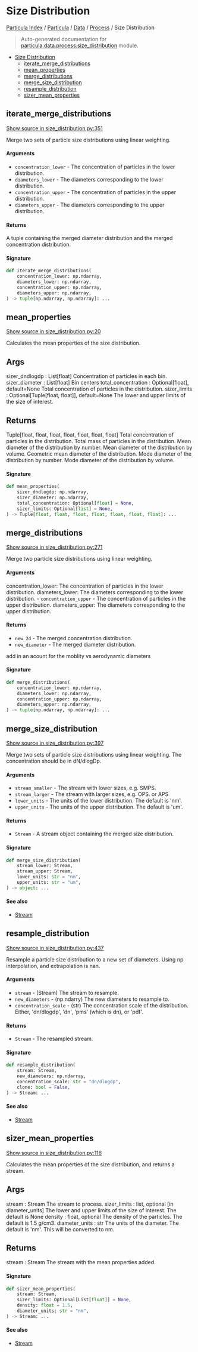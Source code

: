 # Size Distribution

[Particula Index](../../../README.md#particula-index) / [Particula](../../index.md#particula) / [Data](../index.md#data) / [Process](./index.md#process) / Size Distribution

> Auto-generated documentation for [particula.data.process.size_distribution](../../../../particula/data/process/size_distribution.py) module.

- [Size Distribution](#size-distribution)
  - [iterate_merge_distributions](#iterate_merge_distributions)
  - [mean_properties](#mean_properties)
  - [merge_distributions](#merge_distributions)
  - [merge_size_distribution](#merge_size_distribution)
  - [resample_distribution](#resample_distribution)
  - [sizer_mean_properties](#sizer_mean_properties)

## iterate_merge_distributions

[Show source in size_distribution.py:351](../../../../particula/data/process/size_distribution.py#L351)

Merge two sets of particle size distributions using linear weighting.

#### Arguments

- `concentration_lower` - The concentration of particles in the
    lower distribution.
- `diameters_lower` - The diameters corresponding to the
    lower distribution.
- `concentration_upper` - The concentration of particles in the
    upper distribution.
- `diameters_upper` - The diameters corresponding to the upper distribution.

#### Returns

A tuple containing the merged diameter distribution and the merged
    concentration distribution.

#### Signature

```python
def iterate_merge_distributions(
    concentration_lower: np.ndarray,
    diameters_lower: np.ndarray,
    concentration_upper: np.ndarray,
    diameters_upper: np.ndarray,
) -> tuple[np.ndarray, np.ndarray]: ...
```



## mean_properties

[Show source in size_distribution.py:20](../../../../particula/data/process/size_distribution.py#L20)

Calculates the mean properties of the size distribution.

Args
----------
sizer_dndlogdp : List[float]
    Concentration of particles in each bin.
sizer_diameter : List[float]
    Bin centers
total_concentration : Optional[float], default=None
    Total concentration of particles in the distribution.
sizer_limits : Optional[Tuple[float, float]], default=None
    The lower and upper limits of the size of interest.

Returns
-------
Tuple[float, float, float, float, float, float, float]
    Total concentration of particles in the distribution.
    Total mass of particles in the distribution.
    Mean diameter of the distribution by number.
    Mean diameter of the distribution by volume.
    Geometric mean diameter of the distribution.
    Mode diameter of the distribution by number.
    Mode diameter of the distribution by volume.

#### Signature

```python
def mean_properties(
    sizer_dndlogdp: np.ndarray,
    sizer_diameter: np.ndarray,
    total_concentration: Optional[float] = None,
    sizer_limits: Optional[list] = None,
) -> Tuple[float, float, float, float, float, float, float]: ...
```



## merge_distributions

[Show source in size_distribution.py:271](../../../../particula/data/process/size_distribution.py#L271)

Merge two particle size distributions using linear weighting.

#### Arguments

concentration_lower:
    The concentration of particles in the lower
    distribution.
diameters_lower:
    The diameters corresponding to the lower distribution.
    - `concentration_upper` - The concentration of particles in the upper
    distribution.
diameters_upper:
    The diameters corresponding to the upper distribution.

#### Returns

- `new_2d` - The merged concentration distribution.
- `new_diameter` - The merged diameter distribution.

add in an acount for the moblity vs aerodynamic diameters

#### Signature

```python
def merge_distributions(
    concentration_lower: np.ndarray,
    diameters_lower: np.ndarray,
    concentration_upper: np.ndarray,
    diameters_upper: np.ndarray,
) -> tuple[np.ndarray, np.ndarray]: ...
```



## merge_size_distribution

[Show source in size_distribution.py:397](../../../../particula/data/process/size_distribution.py#L397)

Merge two sets of particle size distributions using linear weighting.
The concentration should be in dN/dlogDp.

#### Arguments

- `stream_smaller` - The stream with lower sizes, e.g. SMPS.
- `stream_larger` - The stream with larger sizes, e.g. OPS. or APS
- `lower_units` - The units of the lower distribution. The default is 'nm'.
- `upper_units` - The units of the upper distribution. The default is 'um'.

#### Returns

- `Stream` - A stream object containing the merged size distribution.

#### Signature

```python
def merge_size_distribution(
    stream_lower: Stream,
    stream_upper: Stream,
    lower_units: str = "nm",
    upper_units: str = "um",
) -> object: ...
```

#### See also

- [Stream](../stream.md#stream)



## resample_distribution

[Show source in size_distribution.py:437](../../../../particula/data/process/size_distribution.py#L437)

Resample a particle size distribution to a new set of diameters.
Using np interpolation, and extrapolation is nan.

#### Arguments

- `stream` - (Stream)
    The stream to resample.
- `new_diameters` - (np.ndarry)
    The new diameters to resample to.
- `concentration_scale` - (str)
    The concentration scale of the distribution. Either, 'dn/dlogdp',
    'dn', 'pms' (which is dn), or 'pdf'.

#### Returns

- `Stream` - The resampled stream.

#### Signature

```python
def resample_distribution(
    stream: Stream,
    new_diameters: np.ndarray,
    concentration_scale: str = "dn/dlogdp",
    clone: bool = False,
) -> Stream: ...
```

#### See also

- [Stream](../stream.md#stream)



## sizer_mean_properties

[Show source in size_distribution.py:116](../../../../particula/data/process/size_distribution.py#L116)

Calculates the mean properties of the size distribution, and returns a
stream.

Args
----------
stream : Stream
    The stream to process.
sizer_limits : list, optional [in diameter_units]
    The lower and upper limits of the size of interest. The default is None
density : float, optional
    The density of the particles. The default is 1.5 g/cm3.
diameter_units : str
    The units of the diameter. The default is 'nm'. This will be converted
    to nm.

Returns
-------
stream : Stream
    The stream with the mean properties added.

#### Signature

```python
def sizer_mean_properties(
    stream: Stream,
    sizer_limits: Optional[List[float]] = None,
    density: float = 1.5,
    diameter_units: str = "nm",
) -> Stream: ...
```

#### See also

- [Stream](../stream.md#stream)